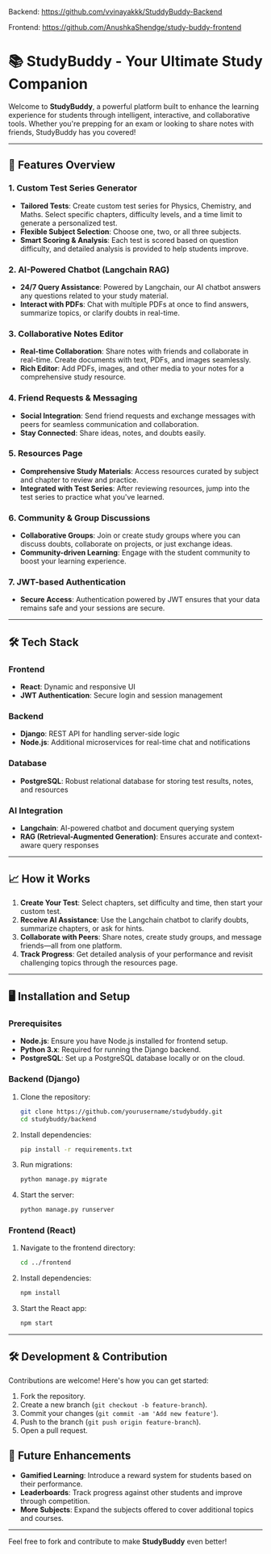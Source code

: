 
Backend: https://github.com/vvinayakkk/StuddyBuddy-Backend

Frontend: https://github.com/AnushkaShendge/study-buddy-frontend

# 📚 StudyBuddy - Your Ultimate Study Companion

Welcome to **StudyBuddy**, a powerful platform built to enhance the learning experience for students through intelligent, interactive, and collaborative tools. Whether you're prepping for an exam or looking to share notes with friends, StudyBuddy has you covered!

---

## 🚀 Features Overview

### 1. **Custom Test Series Generator**
   - **Tailored Tests**: Create custom test series for Physics, Chemistry, and Maths. Select specific chapters, difficulty levels, and a time limit to generate a personalized test.
   - **Flexible Subject Selection**: Choose one, two, or all three subjects.
   - **Smart Scoring & Analysis**: Each test is scored based on question difficulty, and detailed analysis is provided to help students improve.

### 2. **AI-Powered Chatbot (Langchain RAG)**
   - **24/7 Query Assistance**: Powered by Langchain, our AI chatbot answers any questions related to your study material.
   - **Interact with PDFs**: Chat with multiple PDFs at once to find answers, summarize topics, or clarify doubts in real-time.

### 3. **Collaborative Notes Editor**
   - **Real-time Collaboration**: Share notes with friends and collaborate in real-time. Create documents with text, PDFs, and images seamlessly.
   - **Rich Editor**: Add PDFs, images, and other media to your notes for a comprehensive study resource.

### 4. **Friend Requests & Messaging**
   - **Social Integration**: Send friend requests and exchange messages with peers for seamless communication and collaboration.
   - **Stay Connected**: Share ideas, notes, and doubts easily.

### 5. **Resources Page**
   - **Comprehensive Study Materials**: Access resources curated by subject and chapter to review and practice.
   - **Integrated with Test Series**: After reviewing resources, jump into the test series to practice what you've learned.

### 6. **Community & Group Discussions**
   - **Collaborative Groups**: Join or create study groups where you can discuss doubts, collaborate on projects, or just exchange ideas.
   - **Community-driven Learning**: Engage with the student community to boost your learning experience.

### 7. **JWT-based Authentication**
   - **Secure Access**: Authentication powered by JWT ensures that your data remains safe and your sessions are secure.

---

## 🛠️ Tech Stack

### Frontend
- **React**: Dynamic and responsive UI
- **JWT Authentication**: Secure login and session management

### Backend
- **Django**: REST API for handling server-side logic
- **Node.js**: Additional microservices for real-time chat and notifications

### Database
- **PostgreSQL**: Robust relational database for storing test results, notes, and resources

### AI Integration
- **Langchain**: AI-powered chatbot and document querying system
- **RAG (Retrieval-Augmented Generation)**: Ensures accurate and context-aware query responses

---

## 📈 How it Works

1. **Create Your Test**: Select chapters, set difficulty and time, then start your custom test.
2. **Receive AI Assistance**: Use the Langchain chatbot to clarify doubts, summarize chapters, or ask for hints.
3. **Collaborate with Peers**: Share notes, create study groups, and message friends—all from one platform.
4. **Track Progress**: Get detailed analysis of your performance and revisit challenging topics through the resources page.

---

## 🖥️ Installation and Setup

### Prerequisites
- **Node.js**: Ensure you have Node.js installed for frontend setup.
- **Python 3.x**: Required for running the Django backend.
- **PostgreSQL**: Set up a PostgreSQL database locally or on the cloud.

### Backend (Django)

1. Clone the repository:
    ```bash
    git clone https://github.com/yourusername/studybuddy.git
    cd studybuddy/backend
    ```

2. Install dependencies:
    ```bash
    pip install -r requirements.txt
    ```

3. Run migrations:
    ```bash
    python manage.py migrate
    ```

4. Start the server:
    ```bash
    python manage.py runserver
    ```

### Frontend (React)

1. Navigate to the frontend directory:
    ```bash
    cd ../frontend
    ```

2. Install dependencies:
    ```bash
    npm install
    ```

3. Start the React app:
    ```bash
    npm start
    ```

---

## 🛠️ Development & Contribution

Contributions are welcome! Here's how you can get started:

1. Fork the repository.
2. Create a new branch (`git checkout -b feature-branch`).
3. Commit your changes (`git commit -am 'Add new feature'`).
4. Push to the branch (`git push origin feature-branch`).
5. Open a pull request.

## 🎯 Future Enhancements
- **Gamified Learning**: Introduce a reward system for students based on their performance.
- **Leaderboards**: Track progress against other students and improve through competition.
- **More Subjects**: Expand the subjects offered to cover additional topics and courses.

---

Feel free to fork and contribute to make **StudyBuddy** even better!


